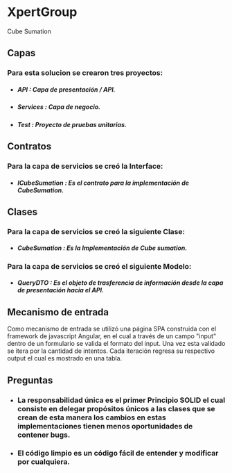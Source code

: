 # XpertGroup
Cube Sumation

## Capas
### Para esta solucion se crearon tres proyectos:
* ##### **API** : Capa de presentación / API.
* ##### **Services** : Capa de negocio.
* ##### **Test** : Proyecto de pruebas unitarias.

## Contratos
### Para la capa de servicios se creó la Interface:
* ##### **ICubeSumation** : Es el contrato para la implementación de CubeSumation.

## Clases
### Para la capa de servicios se creó la siguiente Clase:
* ##### **CubeSumation** : Es la Implementación de Cube sumation.
### Para la capa de servicios se creó el siguiente Modelo:
* ##### **QueryDTO** : Es el objeto de trasferencia de información desde la capa de presentación hacia el API.

## Mecanismo de entrada
Como mecanismo de entrada se utilizó una página SPA construida con el framework de javascript Angular, en el cual a través de un campo 
 "input" dentro de un formulario se valida el formato del input. Una vez esta validado se itera por la cantidad de intentos.
Cada iteración regresa su respectivo output el cual es mostrado en una tabla.


## Preguntas

* ### La responsabilidad única es el primer Principio SOLID el cual consiste en delegar propósitos únicos a las clases que se crean de esta manera los cambios en estas implementaciones tienen menos oportunidades de contener bugs.
* ### El código limpio es un código fácil de entender y modificar por cualquiera.

